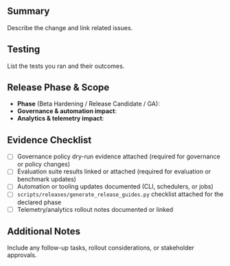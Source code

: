 ## Summary

Describe the change and link related issues.

## Testing

List the tests you ran and their outcomes.

## Release Phase & Scope

- **Phase** (Beta Hardening / Release Candidate / GA):
- **Governance & automation impact**:
- **Analytics & telemetry impact**:

## Evidence Checklist

- [ ] Governance policy dry-run evidence attached (required for governance or policy changes)
- [ ] Evaluation suite results linked or attached (required for evaluation or benchmark updates)
- [ ] Automation or tooling updates documented (CLI, schedulers, or jobs)
- [ ] `scripts/releases/generate_release_guides.py` checklist attached for the declared phase
- [ ] Telemetry/analytics rollout notes documented or linked

## Additional Notes

Include any follow-up tasks, rollout considerations, or stakeholder approvals.
